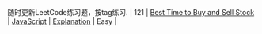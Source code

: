 随时更新LeetCode练习题，按tag练习.
| 121 | [Best Time to Buy and Sell Stock](https://leetcode.com/problems/best-time-to-buy-and-sell-stock/description/) | [JavaScript](https://github.com/KtfwyCJ/Dalily_Algorithms/blob/master/LeetCode/121-Best%20Time%20to%20Buy%20and%20Sell%20Stock/Best%20Time%20to%20Buy%20and%20Sell%20Stock.js) | [Explanation](https://github.com/KtfwyCJ/Dalily_Algorithms/blob/master/LeetCode/121-Best%20Time%20to%20Buy%20and%20Sell%20Stock/Explanation.js) | Easy |